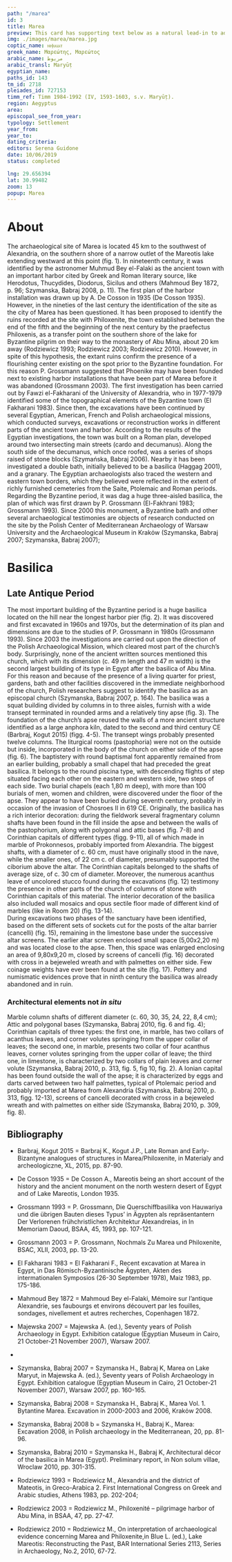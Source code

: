 ```yaml
---
path: "/marea"
id: 3
title: Marea
preview: This card has supporting text below as a natural lead-in to additional content.
img: ./images/marea/marea.jpg
coptic_name: ⲛⲓⲫⲁⲓⲁⲧ
greek_name: Μαρεώτης, Μαρεώτος
arabic_name: مريوط
arabic_transl: Maryūṭ
egyptian_name:
paths_id: 143
tm_id: 2718
pleiades_id: 727153
timm_ref: Timm 1984-1992 (IV, 1593-1603, s.v. Maryūṭ).
region: Aegyptus
area:
episcopal_see_from_year:
typology: Settlement
year_from:
year_to:
dating_criteria:
editors: Serena Guidone
date: 10/06/2019
status: completed

lng: 29.656394
lat: 30.99482
zoom: 13
popup: Marea
---
```


# About

The archaeological site of Marea is located 45 km to the southwest of Alexandria, on the southern shore of a narrow outlet of the Mareotis lake extending westward at this point (fig. 1). In nineteenth century, it was identified by the astronomer Muhmud Bey el-Falaki as the ancient town with an important harbor cited by Greek and Roman literary source, like Herodotus, Thucydides, Diodorus, Sicilus and others (Mahmoud Bey 1872, p. 96; Szymanska, Babraj 2008, p. 11). The first plan of the harbor installation was drawn up by A. De Cosson in 1935 (De Cosson 1935). However, in the nineties of the last century the identification of the site as the city of Marea has been questioned. It has been proposed to identify the ruins recorded at the site with Philoxenite, the town established between the end of the fifth and the beginning of the next century by the praefectus Philoxenis, as a transfer point on the southern shore of the lake for Byzantine pilgrim on their way to the monastery of Abu Mina, about 20 km away (Rodziewicz 1993; Rodziewicz 2003; Rodziewicz 2010). However, in spite of this hypothesis, the extant ruins confirm the presence of a flourishing center existing on the spot prior to the Byzantine foundation. For this reason P. Grossmann suggested that Phoenike may have been founded next to existing harbor installations that have been part of Marea before it was abandoned (Grossmann 2003).
The first investigation has been carried out by Fawzi el-Fakharani of the University of Alexandria, who in 1977-1979 identified some of the topographical elements of the Byzantine town (El Fakharani 1983). Since then, the excavations have been continued by several Egyptian, American, French and Polish archaeological missions, which conducted surveys, excavations or reconstruction works in different parts of the ancient town and harbor.
According to the results of the Egyptian investigations, the town was built on a Roman plan, developed around two intersecting main streets (cardo and decumanus). Along the south side of the decumanus, which once roofed, was a series of shops raised of stone blocks (Szymańska, Babraj 2006). Nearby it has been investigated a double bath, initially believed to be a basilica (Haggag 2001), and a granary. The Egyptian archaeologists also traced the western and eastern town borders, which they believed were reflected in the extent of richly furnished cemeteries from the Saite, Ptolemaic and Roman periods. Regarding the Byzantine period, it was dag a huge three-aisled basilica, the plan of which was first drawn by P. Grossmann (El-Fakhrani 1983; Grossmann 1993). Since 2000 this monument, a Byzantine bath and other several archaeological testimonies are objects of research conducted on the site by the Polish Center of Mediterranean Archaeology of Warsaw University and the Archaeological Museum in Krakόw (Szymanska, Babraj 2007; Szymanska, Babraj 2007);

# Basilica

## Late Antique Period

The most important building of the Byzantine period is a huge basilica located on the hill near the longest harbor pier (fig. 2). It was discovered and first excavated in 1960s and 1970s, but the determination of its plan and dimensions are due to the studies of P. Grossmann in 1980s (Grossmann 1993). Since 2003 the investigations are carried out upon the direction of the Polish Archaeological Mission, which cleared most part of the church’s body. Surprisingly, none of the ancient written sources mentioned this church, which with its dimension (c. 49 m length and 47 m width) is the second largest building of its type in Egypt after the basilica of Abu Mina. For this reason and because of the presence of a living quarter for priest, gardens, bath and other facilities discovered in the immediate neighborhood of the church, Polish researchers suggest to identify the basilica as an episcopal church (Szymanska, Babraj 2007, p. 164).
The basilica was a squat building divided by columns in to three aisles, furnish with a wide transept terminated in rounded arms and a relatively tiny apse (fig. 3). The foundation of the church’s apse reused the walls of a more ancient structure identified as a large anphora kiln, dated to the second and third century CE (Barbraj, Kogut 2015) (figg. 4-5). The transept wings probably presented twelve columns. The liturgical rooms (pastophoria) were not on the outside but inside, incorporated in the body of the church on either side of the apse (fig. 6). The baptistery with round baptismal font apparently remained from an earlier building, probably a small chapel that had preceded the great basilica. It belongs to the round piscina type, with descending flights of step situated facing each other on the eastern and western side, two steps of each side.
Two burial chapels (each 1,80 m deep), with more than 100 burials of men, women and children, were discovered under the floor of the apse. They appear to have been buried during seventh century, probably in occasion of the invasion of Chosroes II in 619 CE.
Originally, the basilica has a rich interior decoration: during the fieldwork several fragmentary column shafts have been found in the fill inside the apse and between the walls of the pastophorium, along with polygonal and attic bases (fig. 7-8) and Corinthian capitals of different types (figg. 9-11), all of which made in marble of Prokonnesos, probably imported from Alexandria. The biggest shafts, with a diameter of c. 60 cm, must have originally stood in the nave, while the smaller ones, of 22 cm c. of diameter, presumably supported the ciborium above the altar. The Corinthian capitals belonged to the shafts of average size, of c. 30 cm of diameter. Moreover, the numerous acanthus leave of uncolored stucco found during the excavations (fig. 12) testimony the presence in other parts of the church of columns of stone with Corinthian capitals of this material.
The interior decoration of the basilica also included wall mosaics and opus sectile floor made of different kind of marbles (like in Room 20) (fig. 13-14).  
During excavations two phases of the sanctuary have been identified, based on the different sets of sockets cut for the posts of the altar barrier (cancelli) (fig. 15), remaining in the limestone base under the successive altar screens. The earlier altar screen enclosed small space (5,00x2,20 m) and was located close to the apse. Then, this space was enlarged enclosing an area of 9,80x9,20 m, closed by screens of cancelli (fig. 16) decorated with cross in a bejeweled wreath and with palmettes on either side. Few coinage weights have ever been found at the site (fig. 17). Pottery and numismatic evidences prove that in ninth century the basilica was already abandoned and in ruin.

### Architectural elements not _in situ_

Marble column shafts of different diameter (c. 60, 30, 35, 24, 22, 8,4 cm); Attic and polygonal bases (Szymanska, Babraj 2010, fig. 6 and fig. 4); Corinthian capitals of three types: the first one, in marble, has two collars of acanthus leaves, and corner volutes springing from the upper collar of leaves; the second one, in marble, presents two collar of four acanthus leaves, corner volutes springing from the upper collar of leave; the third one, in limestone, is characterized by two collars of plain leaves and corner volute (Szymanska, Babraj 2010, p. 313, fig. 5, fig 10, fig. 2). A Ionian capital has been found outside the wall of the apse; it is characterized by eggs and darts carved between two half palmettes, typical of Ptolemaic period and probably imported at Marea from Alexandria (Szymanska, Babraj 2010, p. 313, figg. 12-13), screens of cancelli decorated with cross in a bejeweled wreath and with palmettes on either side (Szymanska, Babraj 2010, p. 309, fig. 8).

## Bibliography

- Barbraj, Kogut 2015 = Barbraj K., Kogut J.P., Late Roman and Early-Bizantyne analogues of structures in Marea/Philoxenite, in Materialy and archeologiczne, XL, 2015, pp. 87-90.

- De Cosson 1935 = De Cosson A., Mareotis being an short account of the history and the ancient monument on the north western desert of Egypt and of Lake Mareotis, London 1935.

- Grossmann 1993 = P. Grossmann, Die Querschiffbasilika von Hauwariya und die übrigen Bauten dieses Typus’ in Ägypten als repräsentantern Der Verlorenen frühchristlichen Architektur Alexandreias, in In Memoriam Daoud, BSAA, 45, 1993, pp. 107-121.

- Grossmann 2003 = P. Grossmann, Nochmals Zu Marea und Philoxenite, BSAC, XLII, 2003, pp. 13-20.

- El Fakharani 1983 = El Fakharani F., Recent excavation at Marea in Egypt, in Das Römisch-Byzantinische Ägypten, Akten des intermationalen Symposios (26-30 September 1978), Maiz 1983, pp. 175-186.

- Mahmoud Bey 1872 = Mahmoud Bey el-Falaki, Mémoire sur l’antique Alexandrie, ses faubourgs et environs découvert par les fouilles, sondages, nivellement et autres recherches, Copenhagen 1872.

- Majewska 2007 = Majewska A. (ed.), Seventy years of Polish Archaeology in Egypt. Exhibition catalogue (Egyptian Museum in Cairo, 21 October-21 November 2007), Warsaw 2007.
-
- Szymanska, Babraj 2007 = Szymanska H., Babraj K, Marea on Lake Maryut, in Majewska A. (ed.), Seventy years of Polish Archaeology in Egypt. Exhibition catalogue (Egyptian Museum in Cairo, 21 October-21 November 2007), Warsaw 2007, pp. 160-165.

- Szymanska, Babraj 2008 = Szymanska H., Babraj K., Marea Vol. 1. Bytantine Marea. Excavation in 2000-2003 and 2006, Krakόw 2008.

- Szymanska, Babraj 2008 b = Szymanska H., Babraj K., Marea: Excavation 2008, in Polish archaeology in the Mediterranean, 20, pp. 81-96.

- Szymanska, Babraj 2010 = Szymanska H., Babraj K, Architectural décor of the basilica in Marea (Egypt). Preliminary report, in Non solum villae, Wroclaw 2010, pp. 301-315.

- Rodziewicz 1993 = Rodziewicz M., Alexandria and the district of Mateotis, in Greco-Arabica 2. First International Congress on Greek and Arabic studies, Athens 1983, pp. 202-204;

- Rodziewicz 2003 = Rodziewicz M., Philoxenité – pilgrimage harbor of Abu Mina, in BSAA, 47, pp. 27-47.

- Rodziewicz 2010 = Rodziewicz M., On interpretation of archaeological evidence concerning Marea and Philoxenite,in Blue L. (ed.), Lake Mareotis: Reconstructing the Past, BAR International Series 2113, Series in Archaeology, No.2, 2010, 67-72.

